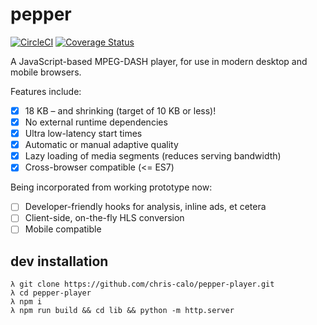 # pepper

[![CircleCI](https://circleci.com/gh/chris-calo/pepper-player.svg?style=shield&circle-token=0c5dc10e0b028da9d6e882f19944f7fd21ae318c)](https://circleci.com/gh/chris-calo/pepper-player)
[![Coverage Status](https://coveralls.io/repos/github/chris-calo/pepper-player/badge.svg?branch=master&t=dP79wl)](https://coveralls.io/github/chris-calo/pepper-player?branch=master)

A JavaScript-based MPEG-DASH player, for use in modern desktop and mobile
browsers.

Features include:

- [x] 18 KB – and shrinking (target of 10 KB or less)!
- [x] No external runtime dependencies
- [x] Ultra low-latency start times
- [x] Automatic or manual adaptive quality
- [x] Lazy loading of media segments (reduces serving bandwidth)
- [x] Cross-browser compatible (<= ES7)

Being incorporated from working prototype now:

- [ ] Developer-friendly hooks for analysis, inline ads, et cetera
- [ ] Client-side, on-the-fly HLS conversion
- [ ] Mobile compatible

## dev installation
```
λ git clone https://github.com/chris-calo/pepper-player.git
λ cd pepper-player
λ npm i
λ npm run build && cd lib && python -m http.server
```
